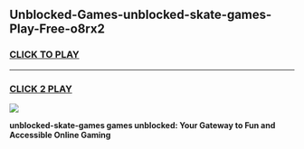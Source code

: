 
## Unblocked-Games-unblocked-skate-games-Play-Free-o8rx2
<h3>
<a href="https://premium76.site?title=unblocked-skate-games&ref=22A">CLICK TO PLAY</a></h3>
<hr>

<h3>
<a href="https://premium76.site?title=unblocked-skate-games&ref=22A">CLICK 2 PLAY</a>
  
</h3>

<a href="https://premium76.site?title=unblocked-skate-games&ref=22A"><img src="https://clearcache.store/games.png"></a>


**unblocked-skate-games games unblocked: Your Gateway to Fun and Accessible Online Gaming**
